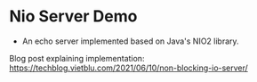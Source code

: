 # Nio Server Demo
- An echo server implemented based on Java's NIO2 library.

Blog post explaining implementation: https://techblog.vietblu.com/2021/06/10/non-blocking-io-server/